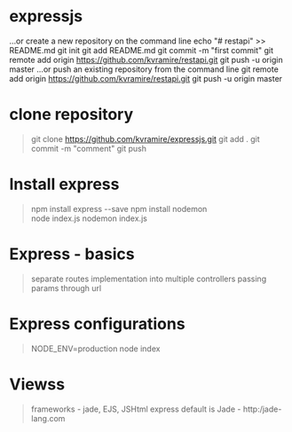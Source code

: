 # expressjs
…or create a new repository on the command line
echo "# restapi" >> README.md
git init
git add README.md
git commit -m "first commit"
git remote add origin https://github.com/kvramire/restapi.git
git push -u origin master
…or push an existing repository from the command line
git remote add origin https://github.com/kvramire/restapi.git
git push -u origin master



clone repository
==========================
> git clone https://github.com/kvramire/expressjs.git
> git add .
> git commit -m "comment"
> git push

Install express
=============================
> npm install express --save
> npm install nodemon  
> node index.js
> nodemon index.js

Express - basics
==================
> separate routes implementation into multiple controllers
> passing params through url

Express configurations
==========================
> NODE_ENV=production node index
>
Viewss
===================
> frameworks - jade, EJS, JSHtml
> express default is Jade - http:/jade-lang.com
> 


